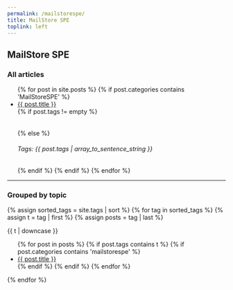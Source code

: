 ```yaml
---
permalink: /mailstorespe/
title: MailStore SPE
toplink: left
---
```

<h2>MailStore SPE</h2>
<h3>All articles</h3>
<ul>
{% for post in site.posts %}
 {% if post.categories contains 'MailStoreSPE' %}
      <li><a href="{{ post.url }}">{{ post.title }}</a></li>
      {% if post.tags != empty %}
      <h6></h6>
      {% else %}
      <h6>Tags: {{ post.tags | array_to_sentence_string }} </h6>
      {% endif %}
  {% endif %}
  {% endfor %}
</ul>
<hr>
<h3>Grouped by topic</h3>

{% assign sorted_tags = site.tags | sort %}
{% for tag in sorted_tags %}
  {% assign t = tag | first %}
  {% assign posts = tag | last %}

{{ t | downcase }}
<ul>
{% for post in posts %}
  {% if post.tags contains t %}
  {% if post.categories contains 'mailstorespe' %}
  <li><a href="{{ post.url }}">{{ post.title }}</a></li>
  {% endif %}
  {% endif %}
{% endfor %}
</ul>
{% endfor %}
